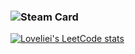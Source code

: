 ### ![Steam Card](https://card.yuy1n.io/card/76561199097443840/gradient1,en,badge,group)
[![LoveIiei's LeetCode stats](https://leetcode-stats-six.vercel.app/?username=LoveIiei)](https://github.com/LoveIiei/leetcode-stats)


<!--
**LoveIiei/LoveIiei** is a ✨ _special_ ✨ repository because its `README.md` (this file) appears on your GitHub profile.

Here are some ideas to get you started:

- 🔭 I’m currently working on ...
- 🌱 I’m currently learning ...
- 👯 I’m looking to collaborate on ...
- 🤔 I’m looking for help with ...
- 💬 Ask me about ...
- 📫 How to reach me: ...
- 😄 Pronouns: ...
- ⚡ Fun fact: ...
-->
